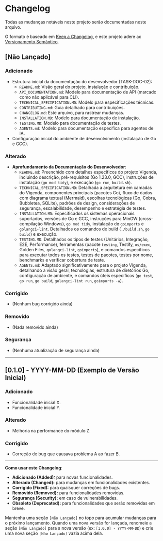 # Changelog

Todas as mudanças notáveis neste projeto serão documentadas neste arquivo.

O formato é baseado em [Keep a Changelog](https://keepachangelog.com/pt-BR/1.0.0/),
e este projeto adere ao [Versionamento Semântico](https://semver.org/spec/v2.0.0.html).

## [Não Lançado]

### Adicionado
-   Estrutura inicial da documentação do desenvolvedor (TASK-DOC-02):
    -   `README.md`: Visão geral do projeto, instalação e contribuição.
    -   `API_DOCUMENTATION.md`: Modelo para documentação de API (marcado como não aplicável para CLI).
    -   `TECHNICAL_SPECIFICATION.MD`: Modelo para especificações técnicas.
    -   `CONTRIBUTING.md`: Guia detalhado para contribuições.
    -   `CHANGELOG.md`: Este arquivo, para rastrear mudanças.
    -   `INSTALLATION.MD`: Modelo para documentação de instalação.
    -   `TESTING.MD`: Modelo para documentação de testes.
    -   `AGENTS.md`: Modelo para documentação específica para agentes de IA.
-   Configuração inicial do ambiente de desenvolvimento (instalação de Go e GCC).

### Alterado
-   **Aprofundamento da Documentação do Desenvolvedor:**
    -   `README.md`: Preenchido com detalhes específicos do projeto Vigenda, incluindo descrição, pré-requisitos (Go 1.23.0, GCC), instruções de instalação (`go mod tidy`), e execução (`go run`, `build.sh`).
    -   `TECHNICAL_SPECIFICATION.MD`: Detalhada a arquitetura em camadas do Vigenda, componentes principais (pacotes Go), fluxo de dados com diagrama textual (Mermaid), escolhas tecnológicas (Go, Cobra, Bubbletea, SQLite), padrões de design, considerações de segurança, escalabilidade, desempenho e estratégia de testes.
    -   `INSTALLATION.MD`: Especificados os sistemas operacionais suportados, versões de Go e GCC, instruções para MinGW (cross-compilação Windows), `go mod tidy`, instalação de `goimports` e `golangci-lint`. Detalhados os comandos de build (`./build.sh`, `go build`) e execução.
    -   `TESTING.MD`: Detalhados os tipos de testes (Unitários, Integração, E2E, Performance), ferramentas (pacote `testing`, Testify, `os/exec`, Golden Files, `golangci-lint`, `goimports`), e comandos específicos para executar todos os testes, testes de pacotes, testes por nome, benchmarks e verificar cobertura de teste.
    -   `AGENTS.md`: Adaptado significativamente para o projeto Vigenda, detalhando a visão geral, tecnologias, estrutura de diretórios Go, configuração de ambiente, e comandos úteis específicos (`go test`, `go run`, `go build`, `golangci-lint run`, `goimports -w`).

### Corrigido
-   (Nenhum bug corrigido ainda)

### Removido
-   (Nada removido ainda)

### Segurança
-   (Nenhuma atualização de segurança ainda)

---

## [0.1.0] - YYYY-MM-DD (Exemplo de Versão Inicial)

### Adicionado
-   Funcionalidade inicial X.
-   Funcionalidade inicial Y.

### Alterado
-   Melhoria na performance do módulo Z.

### Corrigido
-   Correção de bug que causava problema A ao fazer B.

---

**Como usar este Changelog:**

-   **Adicionado (Added):** para novas funcionalidades.
-   **Alterado (Changed):** para mudanças em funcionalidades existentes.
-   **Corrigido (Fixed):** para quaisquer correções de bugs.
-   **Removido (Removed):** para funcionalidades removidas.
-   **Segurança (Security):** em caso de vulnerabilidades.
-   **Obsoleto (Deprecated):** para funcionalidades que serão removidas em breve.

Mantenha uma seção `[Não Lançado]` no topo para acumular mudanças para o próximo lançamento.
Quando uma nova versão for lançada, renomeie a seção `[Não Lançado]` para a nova versão (ex: `[1.0.0] - YYYY-MM-DD`) e crie uma nova seção `[Não Lançado]` vazia acima dela.
